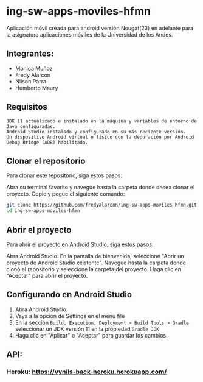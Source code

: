 # ing-sw-apps-moviles-hfmn 
Aplicación móvil creada para android versión Nougat(23) en adelante para la asignatura aplicaciones móviles de la Universidad de los Andes.

## Integrantes:

- Monica Muñoz
- Fredy Alarcon 
- Nilson Parra
- Humberto Maury

## Requisitos
````
JDK 11 actualizado e instalado en la máquina y variables de entorno de Java configuradas.
Android Studio instalado y configurado en su más reciente versión.
Un dispositivo Android virtual o físico con la depuración por Android Debug Bridge (ADB) habilitada.
````

## Clonar el repositorio
Para clonar este repositorio, siga estos pasos:

Abra su terminal favorito y navegue hasta la carpeta donde desea clonar el proyecto. Copie y pegue el siguiente comando:

````bash
git clone https://github.com/fredyalarcon/ing-sw-apps-moviles-hfmn.git
cd ing-sw-apps-moviles-hfmn
````

## Abrir el proyecto

Para abrir el proyecto en Android Studio, siga estos pasos:

Abra Android Studio. En la pantalla de bienvenida, seleccione "Abrir un proyecto de Android Studio existente". Navegue hasta la carpeta donde clonó el repositorio y seleccione la carpeta del proyecto. Haga clic en "Aceptar" para abrir el proyecto.

## Configurando en Android Studio
1. Abra Android Studio.
2. Vaya a la opción de Settings en el menu file
3. En la sección ``Build, Execution, Deployment > Build Tools > Gradle`` seleccionar un JDK versión 11 en la propiedad ``Gradle JDK``
4. Haga clic en "Aplicar" o "Aceptar" para guardar los cambios.

## API: 

### Heroku: https://vynils-back-heroku.herokuapp.com/
